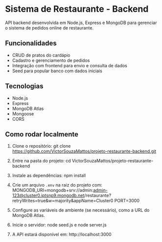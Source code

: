 # Sistema de Restaurante - Backend

API backend desenvolvida em Node.js, Express e MongoDB para gerenciar o sistema de pedidos online de restaurante.

## Funcionalidades

- CRUD de pratos do cardápio
- Cadastro e gerenciamento de pedidos
- Integração com frontend para envio e consulta de dados
- Seed para popular banco com dados iniciais

## Tecnologias

- Node.js
- Express
- MongoDB Atlas
- Mongoose
- CORS

## Como rodar localmente

1. Clone o repositório: git clone https://github.com/VictorSouzaMattos/projeto-restaurante-backend.git

2. Entre na pasta do projeto: cd VictorSouzaMattos/projeto-restaurante-backend

3. Instale as dependências: npm install

4. Crie um arquivo `.env` na raiz do projeto com: MONGODB_URI=mongodb+srv://admin:admin-123@cluster0.iptsnp9.mongodb.net/restaurante?retryWrites=true&w=majority&appName=Cluster0
PORT=3000

5. Configure as variáveis de ambiente (se necessário), como a URL do MongoDB Atlas.

6. Inicie o servidor: node seed.js e node server.js

7. A API estará disponível em: http://localhost:3000
